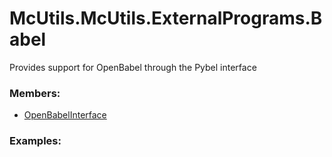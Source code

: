 # <a id="McUtils.McUtils.ExternalPrograms.Babel">McUtils.McUtils.ExternalPrograms.Babel</a>
    
Provides support for OpenBabel through the Pybel interface

### Members:

  - [OpenBabelInterface](Babel/OpenBabelInterface.md)

### Examples:

